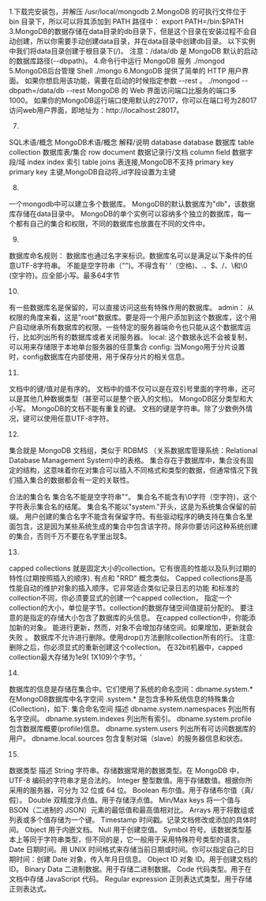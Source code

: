 1.下载完安装包，并解压 /usr/local/mongodb 
2.MongoDB 的可执行文件位于 bin 目录下，所以可以将其添加到 PATH 路径中：
  export PATH=<mongodb-install-directory>/bin:$PATH
3.MongoDB的数据存储在data目录的db目录下，但是这个目录在安装过程不会自动创建，所以你需要手动创建data目录，并在data目录中创建db目录。
  以下实例中我们将data目录创建于根目录下(/)。
  注意：/data/db 是 MongoDB 默认的启动的数据库路径(--dbpath)。
4.命令行中运行 MongoDB 服务 ./mongod
5.MongoDB后台管理 Shell ./mongo
6.MongoDB 提供了简单的 HTTP 用户界面。 如果你想启用该功能，需要在启动的时候指定参数 --rest 。
  ./mongod --dbpath=/data/db --rest
  MongoDB 的 Web 界面访问端口比服务的端口多1000。
  如果你的MongoDB运行端口使用默认的27017，你可以在端口号为28017访问web用户界面，即地址为：http://localhost:28017。

7.
SQL术语/概念	MongoDB术语/概念	解释/说明
database		database			数据库
table			collection			数据库表/集合
row				document			数据记录行/文档
column			field				数据字段/域
index			index				索引
table 			joins	 			表连接,MongoDB不支持
primary key		primary key			主键,MongoDB自动将_id字段设置为主键

8.
一个mongodb中可以建立多个数据库。
MongoDB的默认数据库为"db"，该数据库存储在data目录中。
MongoDB的单个实例可以容纳多个独立的数据库，每一个都有自己的集合和权限，不同的数据库也放置在不同的文件中。

9.
数据库命名规则：
数据库也通过名字来标识。数据库名可以是满足以下条件的任意UTF-8字符串。
不能是空字符串（"")。不得含有' '（空格)、.、$、/、\和\0 (空宇符)。应全部小写。最多64字节

10.
有一些数据库名是保留的，可以直接访问这些有特殊作用的数据库。
admin： 从权限的角度来看，这是"root"数据库。要是将一个用户添加到这个数据库，这个用户自动继承所有数据库的权限。一些特定的服务器端命令也只能从这个数据库运行，比如列出所有的数据库或者关闭服务器。
local: 这个数据永远不会被复制，可以用来存储限于本地单台服务器的任意集合
config: 当Mongo用于分片设置时，config数据库在内部使用，用于保存分片的相关信息。

11.
文档中的键/值对是有序的。
文档中的值不仅可以是在双引号里面的字符串，还可以是其他几种数据类型（甚至可以是整个嵌入的文档)。
MongoDB区分类型和大小写。
MongoDB的文档不能有重复的键。
文档的键是字符串。除了少数例外情况，键可以使用任意UTF-8字符。

12.
集合就是 MongoDB 文档组，类似于 RDBMS （关系数据库管理系统：Relational Database Management System)中的表格。
集合存在于数据库中，集合没有固定的结构，这意味着你在对集合可以插入不同格式和类型的数据，但通常情况下我们插入集合的数据都会有一定的关联性。

合法的集合名
	集合名不能是空字符串""。
	集合名不能含有\0字符（空字符)，这个字符表示集合名的结尾。
	集合名不能以"system."开头，这是为系统集合保留的前缀。
	用户创建的集合名字不能含有保留字符。有些驱动程序的确支持在集合名里面包含，这是因为某些系统生成的集合中包含该字符。除非你要访问这种系统创建的集合，否则千万不要在名字里出现$。　

13.
capped collections
就是固定大小的collection。它有很高的性能以及队列过期的特性(过期按照插入的顺序). 有点和 "RRD" 概念类似。
Capped collections是高性能自动的维护对象的插入顺序。它非常适合类似记录日志的功能 和标准的collection不同，你必须要显式的创建一个capped collection， 指定一个collection的大小，单位是字节。collection的数据存储空间值提前分配的。
要注意的是指定的存储大小包含了数据库的头信息。
在capped collection中，你能添加新的对象。
能进行更新，然而，对象不会增加存储空间。如果增加，更新就会失败 。
数据库不允许进行删除。使用drop()方法删除collection所有的行。
注意: 删除之后，你必须显式的重新创建这个collection。
在32bit机器中，capped collection最大存储为1e9( 1X109)个字节。'

14.
数据库的信息是存储在集合中。它们使用了系统的命名空间：dbname.system.*
在MongoDB数据库中名字空间 <dbname>.system.* 是包含多种系统信息的特殊集合(Collection)，如下:
集合命名空间					描述
dbname.system.namespaces		列出所有名字空间。
dbname.system.indexes			列出所有索引。
dbname.system.profile			包含数据库概要(profile)信息。
dbname.system.users				列出所有可访问数据库的用户。
dbname.local.sources			包含复制对端（slave）的服务器信息和状态。

15.
数据类型			描述
String				字符串。存储数据常用的数据类型。在 MongoDB 中，UTF-8 编码的字符串才是合法的。
Integer				整型数值。用于存储数值。根据你所采用的服务器，可分为 32 位或 64 位。
Boolean				布尔值。用于存储布尔值（真/假）。
Double				双精度浮点值。用于存储浮点值。
Min/Max keys		将一个值与 BSON（二进制的 JSON）元素的最低值和最高值相对比。
Arrays				用于将数组或列表或多个值存储为一个键。
Timestamp			时间戳。记录文档修改或添加的具体时间。
Object				用于内嵌文档。
Null				用于创建空值。
Symbol				符号。该数据类型基本上等同于字符串类型，但不同的是，它一般用于采用特殊符号类型的语言。
Date				日期时间。用 UNIX 时间格式来存储当前日期或时间。你可以指定自己的日期时间：创建 Date 对象，传入年月日信息。
Object ID			对象 ID。用于创建文档的 ID。
Binary Data			二进制数据。用于存储二进制数据。
Code				代码类型。用于在文档中存储 JavaScript 代码。
Regular expression	正则表达式类型。用于存储正则表达式。




